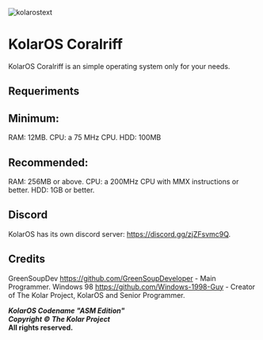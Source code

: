 ![kolarostext](https://user-images.githubusercontent.com/109924369/209975051-750f239b-e3b1-4fbd-80b4-8a02f642f95d.png)
# KolarOS Coralriff

KolarOS Coralriff is an simple operating system only for your needs.

## Requeriments

## Minimum:
RAM: 12MB.
CPU: a 75 MHz CPU.
HDD: 100MB

## Recommended:
RAM: 256MB or above.
CPU: a 200MHz CPU with MMX instructions or better.
HDD: 1GB or better.

## Discord

KolarOS has its own discord server: https://discord.gg/zjZFsvmc9Q.

## Credits

GreenSoupDev https://github.com/GreenSoupDeveloper - Main Programmer.
Windows 98 https://github.com/Windows-1998-Guy - Creator of The Kolar Project, KolarOS and Senior Programmer.

**_KolarOS Codename "ASM Edition"_** <br>
**_Copyright © The Kolar Project_** <br>
**All rights reserved.**
